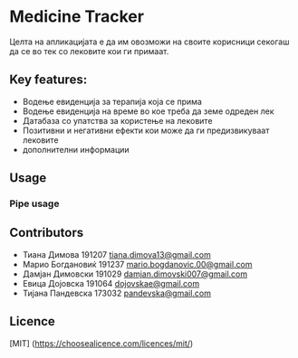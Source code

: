 # Medicine Tracker

Целта на апликацијата е да им овозможи на своите корисници секогаш да се во тек со лековите кои ги примаат. 

## Key features:

- Водење евиденција за терапија која се прима
- Водење евиденција на време во кое треба да земе одреден лек
- Датабаза со упатства за користење на лековите
- Позитивни и негативни ефекти кои може да ги предизвикуваат лековите
- дополнителни информации

## Usage

### Pipe usage

## Contributors
- Тиана Димова 191207 tiana.dimova13@gmail.com
- Марио Богдановиќ 191237 mario.bogdanovic.00@gmail.com
- Дамјан Димовски 191029 damjan.dimovski007@gmail.com
- Евица Дојовска 191064 dojovskae@gmail.com
- Тијана Пандевска 173032 pandevska@gmail.com
  
## Licence
[MIT]
(https://choosealicence.com/licences/mit/)
